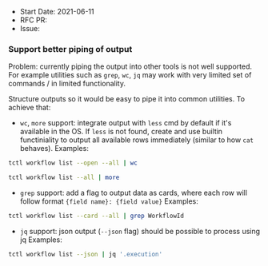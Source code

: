 - Start Date: 2021-06-11
- RFC PR:
- Issue:

### Support better piping of output 
Problem: currently piping the output into other tools is not well supported. For example utilities such as `grep`, `wc`, `jq` may work with very limited set of commands / in limited functionality. 

Structure outputs so it would be easy to pipe it into common utilities. 
To achieve that: 
 - `wc`, `more` support: integrate output with `less` cmd by default if it's available in the OS. If `less` is not found, create and use builtin functiniality to output all available rows immediately (similar to how `cat` behaves).
 Examples: 
 ``` bash
 tctl workflow list --open --all | wc
 ```
 ``` bash
 tctl workflow list --all | more
 ```
 
 - `grep` support: add a flag to output data as cards, where each row will follow format `{field name}: {field value}`
 Examples:
 ``` bash
 tctl workflow list --card --all | grep WorkflowId
 ```
 - `jq` support: json output (`--json` flag) should be possible to process using jq
Examples:
``` bash
tctl workflow list --json | jq '.execution'
```